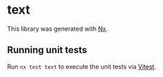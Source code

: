 # text

This library was generated with [Nx](https://nx.dev).

## Running unit tests

Run `nx test text` to execute the unit tests via [Vitest](https://vitest.dev/).
